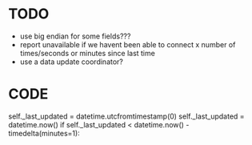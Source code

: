# TODO

- use big endian for some fields???
- report unavailable if we havent been able to connect x number of times/seconds or minutes since last time
- use a data update coordinator?

# CODE

self._last_updated = datetime.utcfromtimestamp(0)
self._last_updated = datetime.now()
if self._last_updated < datetime.now() - timedelta(minutes=1):
